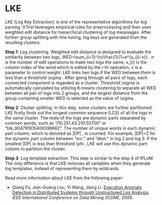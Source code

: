 LKE
===

LKE (Log Key Extraction) is one of the representative algorithms for log parsing. It first leverages empirical rules for preprocessing and then uses weighted edit distance for hierarchical clustering of log messsages. After further group splitting with fine tuning, log keys are generated from the resulting clusters.

**Step 1**: Log clustering. Weighted edit distance is designed to evaluate the similarity between two logs, WED=\sum_{i=1}^{n}\frac{1}{1+e^{x_{i}-v}} . n is the number of edit operations to make two logs the same, x_{i} is the column index of the word which is edited by the i-th operation, v is a parameter to control weight. LKE links two logs if the WED between them is less than a threshold \sigma . After going through all pairs of logs, each connected component is regarded as a cluster. Threshold \sigma is automatically calculated by utilizing K-means clustering to separate all WED between all pair of logs into 2 groups, and the largest distance from the group containing smaller WED is selected as the value of \sigma .

**Step 2**: Cluster splitting. In this step, some clusters are further partitioned. LKE firstly finds out the longest common sequence (LCS) of all the logs in the same cluster. The rests of the logs are dynamic parts separated by common words, such as “/10.251.43.210:55700” or “blk_904791815409399662”. The number of unique words in each dynamic part column, which is denoted as |DP| , is counted. For example, |DP|=2 for the dynamic part column between “src:” and “dest:” in log 2 and log 3. If the smallest |DP| is less than threshold \phi , LKE will use this dynamic part column to partition the cluster.

**Step 3**: Log template extraction. This step is similar to the step 4 of IPLoM. The only difference is that LKE removes all variables when they generate log templates, instead of representing them by wildcards.

Read more information about LKE from the following paper:

+ Qiang Fu, Jian-Guang Lou, Yi Wang, Jiang Li. [Execution Anomaly Detection in Distributed Systems through Unstructured Log Analysis](https://www.microsoft.com/en-us/research/wp-content/uploads/2016/02/DM790-CR.pdf), *IEEE International Conference on Data Mining (ICDM)*, 2009.
